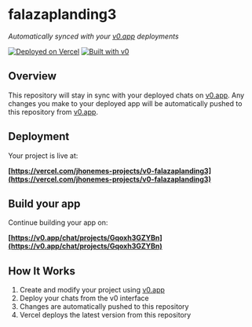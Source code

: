 # falazaplanding3

*Automatically synced with your [v0.app](https://v0.app) deployments*

[![Deployed on Vercel](https://img.shields.io/badge/Deployed%20on-Vercel-black?style=for-the-badge&logo=vercel)](https://vercel.com/jhonemes-projects/v0-falazaplanding3)
[![Built with v0](https://img.shields.io/badge/Built%20with-v0.app-black?style=for-the-badge)](https://v0.app/chat/projects/Gqoxh3GZYBn)

## Overview

This repository will stay in sync with your deployed chats on [v0.app](https://v0.app).
Any changes you make to your deployed app will be automatically pushed to this repository from [v0.app](https://v0.app).

## Deployment

Your project is live at:

**[https://vercel.com/jhonemes-projects/v0-falazaplanding3](https://vercel.com/jhonemes-projects/v0-falazaplanding3)**

## Build your app

Continue building your app on:

**[https://v0.app/chat/projects/Gqoxh3GZYBn](https://v0.app/chat/projects/Gqoxh3GZYBn)**

## How It Works

1. Create and modify your project using [v0.app](https://v0.app)
2. Deploy your chats from the v0 interface
3. Changes are automatically pushed to this repository
4. Vercel deploys the latest version from this repository